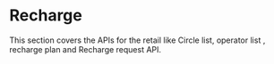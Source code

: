 # Recharge

This section covers the APIs for the retail like Circle list, operator list , recharge plan and Recharge request API.
